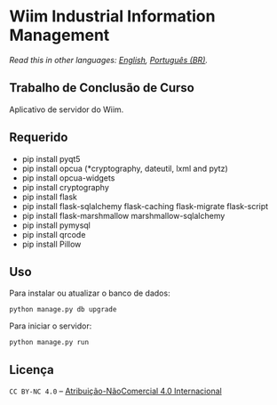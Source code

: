 Wiim Industrial Information Management
======
*Read this in other languages: [English](README.md), [Português (BR)](README.pt-BR.md).*

Trabalho de Conclusão de Curso
------
Aplicativo de servidor do Wiim.

Requerido
------
* pip install pyqt5
* pip install opcua (*cryptography, dateutil, lxml and pytz)
* pip install opcua-widgets
* pip install cryptography
* pip install flask
* pip install flask-sqlalchemy flask-caching flask-migrate flask-script
* pip install flask-marshmallow marshmallow-sqlalchemy
* pip install pymysql
* pip install qrcode
* pip install Pillow

Uso
------
Para instalar ou atualizar o banco de dados:
```
python manage.py db upgrade
```
Para iniciar o servidor:
```
python manage.py run
```

Licença
------
`CC BY-NC 4.0` – [Atribuição-NãoComercial 4.0 Internacional](https://creativecommons.org/licenses/by-nc/4.0/deed.pt_BR)